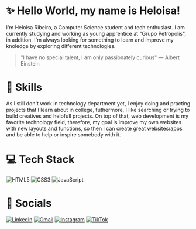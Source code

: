 # ✨ Hello World, my name is Heloisa!

<p>I'm Heloisa Ribeiro, a Computer Science student and tech enthusiast. I am currently studying and working as young apprentice at "Grupo Petrópolis", in addition, I'm always looking for something to learn and improve my knoledge by exploring different technologies. </p>

> "I have no special talent, I am only passionately curious" — Albert Einstein

# 📕 Skills 
<p> As I still don't work in technology department yet,  I enjoy doing and practing projects that I learn about in college, futhermore, I like searching or trying to build creatives and helpfull projects. On top of that, web development is my favorite technology field, therefore, my goal is improve my own websites with new layouts and functions, so then I can create great websites/apps and be able to help or inspire somebody with it.  </p>

 # 💻 Tech Stack 
<!-- ![C#](https://img.shields.io/badge/html5-%23E34F26.svg?style=for-the-badge&logo=html5&logoColor=white) -->
![HTML5](https://img.shields.io/badge/html5-%23E34F26.svg?style=for-the-badge&logo=html5&logoColor=white)
![CSS3](https://img.shields.io/badge/css3-%231572B6.svg?style=for-the-badge&logo=css3&logoColor=white)
![JavaScript](https://img.shields.io/badge/javascript-%23323330.svg?style=for-the-badge&logo=javascript&logoColor=%23F7DF1E)

# 📱 Socials
[![LinkedIn](https://img.shields.io/badge/LinkedIn-%230077B5.svg?logo=linkedin&logoColor=white)](https://linkedin.com/in/heloisa-ribeiro) 
[![Gmail](https://img.shields.io/badge/-Gmail-c14438?style=flat-square&logo=Gmail&logoColor=white&link=mailto:raniere.prates@gmail.com)](mailto:heloisaribeirof@gmail.com)
[![Instagram](https://img.shields.io/badge/Instagram-%23E4405F.svg?logo=Instagram&logoColor=white)](https://instagram.com/ribeirofhelo.png) 
[![TikTok](https://img.shields.io/badge/TikTok-%23000000.svg?logo=TikTok&logoColor=white)](https://tiktok.com/@heloisafelixr.png)




